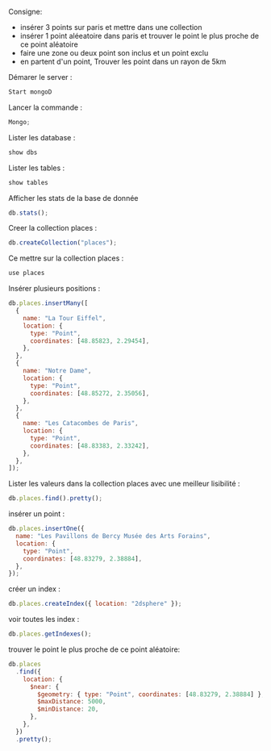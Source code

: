 Consigne:

- insérer 3 points sur paris et mettre dans une collection
- insérer 1 point aléeatoire dans paris et trouver le point le plus proche de ce point aléatoire
- faire une zone ou deux point son inclus et un point exclu
- en partent d'un point, Trouver les point dans un rayon de 5km

Démarer le server :

```js
Start mongoD
```

Lancer la commande :

```js
Mongo;
```

Lister les database :

```js
show dbs
```

Lister les tables :

```js
show tables
```

Afficher les stats de la base de donnée

```js
db.stats();
```

Creer la collection places :

```js
db.createCollection("places");
```

Ce mettre sur la collection places :

```js
use places
```

Insérer plusieurs positions :

```js
db.places.insertMany([
  {
    name: "La Tour Eiffel",
    location: {
      type: "Point",
      coordinates: [48.85823, 2.29454],
    },
  },
  {
    name: "Notre Dame",
    location: {
      type: "Point",
      coordinates: [48.85272, 2.35056],
    },
  },
  {
    name: "Les Catacombes de Paris",
    location: {
      type: "Point",
      coordinates: [48.83383, 2.33242],
    },
  },
]);
```

Lister les valeurs dans la collection places avec une meilleur lisibilité :

```js
db.places.find().pretty();
```

insérer un point :

```js
db.places.insertOne({
  name: "Les Pavillons de Bercy Musée des Arts Forains",
  location: {
    type: "Point",
    coordinates: [48.83279, 2.38884],
  },
});
```

créer un index :

```js
db.places.createIndex({ location: "2dsphere" });
```

voir toutes les index :

```js
db.places.getIndexes();
```

trouver le point le plus proche de ce point aléatoire:

```js
db.places
  .find({
    location: {
      $near: {
        $geometry: { type: "Point", coordinates: [48.83279, 2.38884] },
        $maxDistance: 5000,
        $minDistance: 20,
      },
    },
  })
  .pretty();
```
